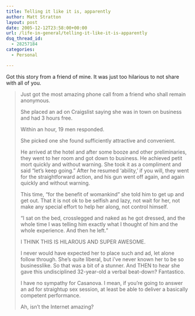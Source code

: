 ```yaml
---
title: Telling it like it is, apparently
author: Matt Stratton
layout: post
date: 2005-12-12T23:58:00+00:00
url: /life-in-general/telling-it-like-it-is-apparently
dsq_thread_id:
  - 28257184
categories:
  - Personal

---
```

Got this story from a friend of mine. It was just too hilarious to not share with all of you.

> Just got the most amazing phone call from a friend who shall remain anonymous.
> 
> She placed an ad on Craigslist saying she was in town on business and had 3 hours free.
> 
> Within an hour, 19 men responded.
> 
> She picked one she found sufficiently attractive and convenient.
> 
> He arrived at the hotel and after some booze and other preliminaries, they went to her room and got down to business. He achieved petit mort quickly and without warning. She took it as a compliment and said &#8220;let&#8217;s keep going.&#8221; After he resumed &#8216;ability,&#8217; if you will, they went for the straightforward action, and his gun went off again, and again quickly and without warning.
> 
> This time, &#8220;for the benefit of womankind&#8221; she told him to get up and get out. That it is not ok to be selfish and lazy, not wait for her, not make any special effort to help her along, not control himself.
> 
> &#8220;I sat on the bed, crosslegged and naked as he got dressed, and the whole time I was telling him exactly what I thought of him and the whole experience. And then he left.&#8221;
> 
> I THINK THIS IS HILAROUS AND SUPER AWESOME.
> 
> I never would have expected her to place such and ad, let alone follow through. She&#8217;s quite liberal, but i&#8217;ve never known her to be so businesslike. So that was a bit of a stunner. And THEN to hear she gave this undisciplined 32-year-old a verbal beat-down? Fantastico.
> 
> I have no sympathy for Casanova. I mean, if you&#8217;re going to answer an ad for straightup sex session, at least be able to deliver a basically competent performance.
> 
> Ah, isn&#8217;t the Internet amazing?
